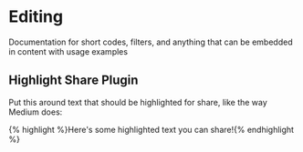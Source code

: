 # Editing

Documentation for short codes, filters, and anything that can be embedded in content with usage examples

## Highlight Share Plugin

Put this around text that should be highlighted for share, like the way Medium does:

{% highlight %}Here's some highlighted text you can share!{% endhighlight %}

